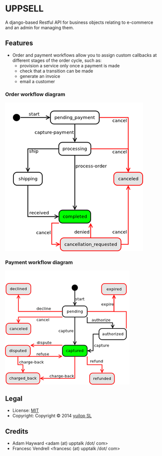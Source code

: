 # UPPSELL

A django-based Restful API for business objects relating to e-commerce
and an admin for managing them.

## Features

- Order and payment workflows allow you to assign custom callbacks at different
  stages of the order cycle, such as:
  - provision a service only once a payment is made
  - check that a transition can be made
  - generate an invoice
  - email a customer

### Order workflow diagram

![Order States](doc/order_states.png "Order States")


### Payment workflow diagram

![Payment States](doc/payment_states.png "Payment States")

## Legal
- License: [MIT](LICENSE.txt)
- Copyright: Copyright © 2014 [yuilop SL](http://yuilop.com)

## Credits

- Adam Hayward <adam (at) upptalk /dot/ com>
- Francesc Vendrell <francesc (at) upptalk /dot/ com>
